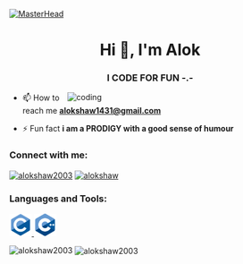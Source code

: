 [![MasterHead](https://media.tenor.com/ffN-es3aN5cAAAAM/peepokc-kcpeepo.gif)](https://alokshaw2003.io)
<h1 align="center">Hi 👋, I'm Alok</h1>
<h3 align="center">I CODE FOR FUN -.-</h3>
<img align="right" alt="coding" width="400" src="https://media.tenor.com/Dc_fTAcq0L0AAAAM/peepo-peepoleave.gif">

- 📫 How to reach me **alokshaw1431@gmail.com**

- ⚡ Fun fact **i am a PRODIGY with a good sense of humour**

<h3 align="left">Connect with me:</h3>
<p align="left">
<a href="https://instagram.com/alokshaw2003" target="blank"><img align="center" src="https://raw.githubusercontent.com/rahuldkjain/github-profile-readme-generator/master/src/images/icons/Social/instagram.svg" alt="alokshaw2003" height="30" width="40" /></a>
<a href="https://www.codechef.com/users/alokshaw" target="blank"><img align="center" src="https://cdn.jsdelivr.net/npm/simple-icons@3.1.0/icons/codechef.svg" alt="alokshaw" height="30" width="40" /></a>
</p>

<h3 align="left">Languages and Tools:</h3>
<p align="left"> <a href="https://www.cprogramming.com/" target="_blank" rel="noreferrer"> <img src="https://raw.githubusercontent.com/devicons/devicon/master/icons/c/c-original.svg" alt="c" width="40" height="40"/> </a> <a href="https://www.w3schools.com/cpp/" target="_blank" rel="noreferrer"> <img src="https://raw.githubusercontent.com/devicons/devicon/master/icons/cplusplus/cplusplus-original.svg" alt="cplusplus" width="40" height="40"/> </a> </p>

<p><img align="left" src="https://github-readme-stats.vercel.app/api/top-langs?username=alokshaw2003&show_icons=true&locale=en&layout=compact" alt="alokshaw2003" /></p>

<p>&nbsp;<img align="center" src="https://github-readme-stats.vercel.app/api?username=alokshaw2003&show_icons=true&locale=en" alt="alokshaw2003" /></p>
